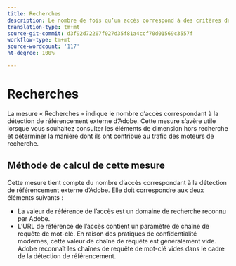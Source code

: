 ```yaml
---
title: Recherches
description: Le nombre de fois qu’un accès correspond à des critères de recherche externes.
translation-type: tm+mt
source-git-commit: d3f92d72207f027d35f81a4ccf70d01569c3557f
workflow-type: tm+mt
source-wordcount: '117'
ht-degree: 100%

---
```



# Recherches

La mesure « Recherches » indique le nombre d’accès correspondant à la détection de référencement externe d’Adobe. Cette mesure s’avère utile lorsque vous souhaitez consulter les éléments de dimension hors recherche et déterminer la manière dont ils ont contribué au trafic des moteurs de recherche.

## Méthode de calcul de cette mesure

Cette mesure tient compte du nombre d’accès correspondant à la détection de référencement externe d’Adobe. Elle doit correspondre aux deux éléments suivants :

* La valeur de référence de l’accès est un domaine de recherche reconnu par Adobe.
* L’URL de référence de l’accès contient un paramètre de chaîne de requête de mot-clé. En raison des pratiques de confidentialité modernes, cette valeur de chaîne de requête est généralement vide. Adobe reconnaît les chaînes de requête de mot-clé vides dans le cadre de la détection de référencement.
